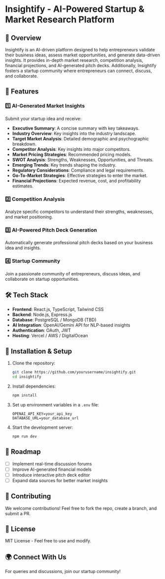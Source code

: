 # Insightify - AI-Powered Startup & Market Research Platform

## 🚀 Overview
Insightify is an AI-driven platform designed to help entrepreneurs validate their business ideas, assess market opportunities, and generate data-driven insights. It provides in-depth market research, competition analysis, financial projections, and AI-generated pitch decks. Additionally, Insightify fosters a startup community where entrepreneurs can connect, discuss, and collaborate.

## 🌟 Features
### 1️⃣ AI-Generated Market Insights
Submit your startup idea and receive:
- **Executive Summary**: A concise summary with key takeaways.
- **Industry Overview**: Key insights into the industry landscape.
- **Target Market Analysis**: Detailed demographic and psychographic breakdown.
- **Competitor Analysis**: Key insights into major competitors.
- **Market Pricing Strategies**: Recommended pricing models.
- **SWOT Analysis**: Strengths, Weaknesses, Opportunities, and Threats.
- **Emerging Trends**: Key trends shaping the industry.
- **Regulatory Considerations**: Compliance and legal requirements.
- **Go-To-Market Strategies**: Effective strategies to enter the market.
- **Financial Projections**: Expected revenue, cost, and profitability estimates.

### 2️⃣ Competition Analysis
Analyze specific competitors to understand their strengths, weaknesses, and market positioning.

### 3️⃣ AI-Powered Pitch Deck Generation
Automatically generate professional pitch decks based on your business idea and insights.

### 4️⃣ Startup Community
Join a passionate community of entrepreneurs, discuss ideas, and collaborate on startup opportunities.

## 🛠️ Tech Stack
- **Frontend**: React.js, TypeScript, Tailwind CSS
- **Backend**: Node.js, Express.js
- **Database**: PostgreSQL / MongoDB (TBD)
- **AI Integration**: OpenAI/Gemini API for NLP-based insights
- **Authentication**: OAuth, JWT
- **Hosting**: Vercel / AWS / DigitalOcean

## 🔧 Installation & Setup
1. Clone the repository:
   ```bash
   git clone https://github.com/yourusername/insightify.git
   cd insightify
   ```
2. Install dependencies:
   ```bash
   npm install
   ```
3. Set up environment variables in a `.env` file:
   ```plaintext
   OPENAI_API_KEY=your_api_key
   DATABASE_URL=your_database_url
   ```
4. Start the development server:
   ```bash
   npm run dev
   ```

## 📌 Roadmap
- [ ] Implement real-time discussion forums
- [ ] Improve AI-generated financial models
- [ ] Introduce interactive pitch deck editor
- [ ] Expand data sources for better market insights

## 🤝 Contributing
We welcome contributions! Feel free to fork the repo, create a branch, and submit a PR.

## 📜 License
MIT License - Feel free to use and modify.

## 🌍 Connect With Us
For queries and discussions, join our startup community!